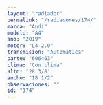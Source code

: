 ```yaml
---
layout: "radiador"
permalink: "/radiadores/174/"
marca: "Audi"
modelo: "A4"
ano: "2019"
motor: "L4 2.0"
transmision: "Automática"
parte: "606463"
clima: "Con clima"
alto: "28 3/8"
ancho: "18 1/2"
observaciones: ""
id: "174"
---
```


